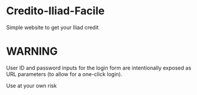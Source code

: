 # Credito-Iliad-Facile
Simple website to get your Iliad credit 

# WARNING
User ID and password inputs for the login form are intentionally exposed as URL parameters (to allow for a one-click login).

Use at your own risk
